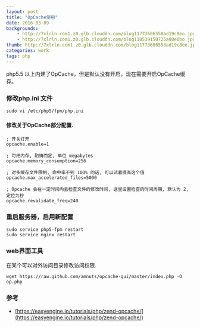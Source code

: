 ```yaml
---
layout: post
title: "OpCache使用"
date: 2016-03-09
backgrounds:
    - http://7xlrln.com1.z0.glb.clouddn.com/blog11773606558ad19c8eo.jpg
    - http://7xlrln.com1.z0.glb.clouddn.com/blog110539150725a08e0bo.jpg
thumb: http://7xlrln.com1.z0.glb.clouddn.com/blog11773606558ad19c8eo.jpg?imageView2/1/w/200/h/200
categories: work
tags: php
---
```



php5.5 以上内建了OpCache，但是默认没有开启。现在需要开启OpCache缓存。

### 修改php.ini 文件
```
sudo vi /etc/php5/fpm/php.ini
```

#### 修改关于OpCache部分配置.
```
; 开关打开
opcache.enable=1

; 可用内存, 酌情而定, 单位 megabytes
opcache.memory_consumption=256

; 对多缓存文件限制, 命中率不到 100% 的话, 可以试着提高这个值
opcache.max_accelerated_files=5000

; Opcache 会在一定时间内去检查文件的修改时间, 这里设置检查的时间周期, 默认为 2, 定位为秒
opcache.revalidate_freq=240
```


### 重启服务器，启用新配置
```
sudo service php5-fpm restart
sudo service nginx restart
```


### web界面工具
在某个可以对外访问目录修改访问权限.
```
wget https://raw.github.com/amnuts/opcache-gui/master/index.php -O op.php
```


### 参考
* [https://easyengine.io/tutorials/php/zend-opcache/](https://easyengine.io/tutorials/php/zend-opcache/)